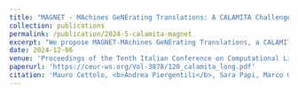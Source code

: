 ```yaml
---
title: "MAGNET - MAchines GeNErating Translations: A CALAMITA Challenge"
collection: publications
permalink: /publication/2024-5-calamita-magnet
excerpt: "We propose MAGNET-MAchines GeNErating Translations, a CALAMITA Challenge which aims at testing the ability of large language models (LLMs) in the hot topic of automatic translation, focusing on Italian and English (in both directions) to overcome the marginality with which Italian is considered by the machine translation community. We propose a benchmark composed of two portions with different distribution policies (one free to use, the other not discloseable), allowing to handle data contamination issues. The publicly available section of the benchmark is distributed on Hugging Face, whereas in this report we describe the details of our challenge, including the prompt formats to be used. Additionally, we report the performance of five models, including a LLM and different sized translation models, in terms of four evaluation metrics, whose scores allow an overall evaluation of the quality of the automatically generated translations."
date: 2024-12-06
venue: 'Proceedings of the Tenth Italian Conference on Computational Linguistics (CLiC-it 2024)'
paperurl: 'https://ceur-ws.org/Vol-3878/120_calamita_long.pdf'
citation: 'Mauro Cettolo, <b>Andrea Piergentili</b>, Sara Papi, Marco Gaido, Matteo Negri, and Luisa Bentivogli. 2024. MAGNET - MAchines GeNErating Translations: A CALAMITA Challenge. In Proceedings of the Tenth Italian Conference on Computational Linguistics (CLiC-it 2024). CEUR Workshop Proceedings.'
---
```

